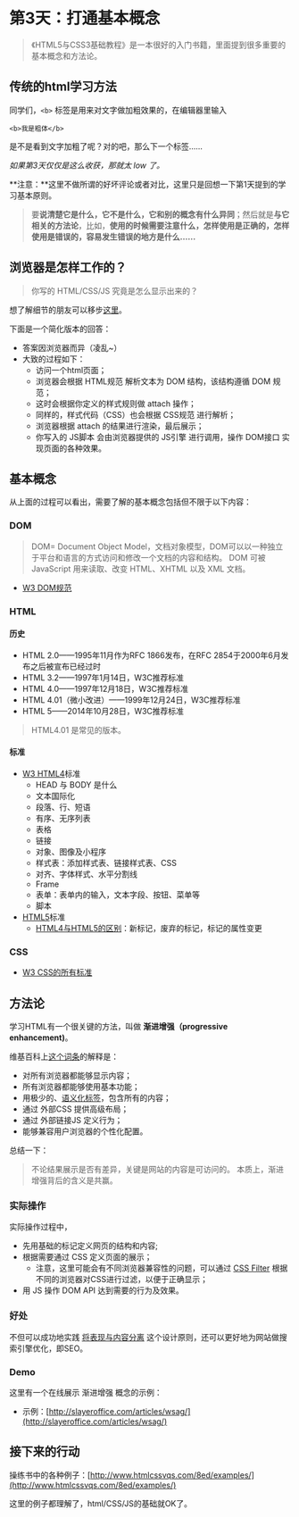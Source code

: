 # 第3天：打通基本概念

> 《HTML5与CSS3基础教程》是一本很好的入门书籍，里面提到很多重要的基本概念和方法论。

## 传统的html学习方法

同学们，`<b>` 标签是用来对文字做加粗效果的，在编辑器里输入

    <b>我是粗体</b>

是不是看到文字加粗了呢？对的吧，那么下一个标签……

*如果第3天仅仅是这么收获，那就太 low 了。*

**注意：**这里不做所谓的好坏评论或者对比，这里只是回想一下第1天提到的学习基本原则。

> 要**说清楚它是什么，它不是什么，它和别的概念有什么异同**；然后就是**与它相关的方法论**，比如，**使用的时候需要注意什么，怎样使用是正确的，怎样使用是错误的，容易发生错误的地方是什么……**

## 浏览器是怎样工作的？
> 你写的 HTML/CSS/JS 究竟是怎么显示出来的？

想了解细节的朋友可以移步[这里](http://kb.cnblogs.com/page/129756/)。

下面是一个简化版本的回答：

- 答案因浏览器而异（凌乱~）
- 大致的过程如下：
   - 访问一个html页面；
   - 浏览器会根据 HTML规范 解析文本为 DOM 结构，该结构遵循 DOM 规范；
   - 这时会根据你定义的样式规则做 attach 操作；
   - 同样的，样式代码（CSS）也会根据 CSS规范 进行解析；
   - 浏览器根据 attach 的结果进行渲染，最后展示；
   - 你写入的 JS脚本 会由浏览器提供的 JS引擎 进行调用，操作 DOM接口 实现页面的各种效果。

## 基本概念
从上面的过程可以看出，需要了解的基本概念包括但不限于以下内容：

### DOM
> DOM= Document Object Model，文档对象模型，DOM可以以一种独立于平台和语言的方式访问和修改一个文档的内容和结构。
> DOM 可被 JavaScript 用来读取、改变 HTML、XHTML 以及 XML 文档。

- [W3 DOM规范](https://www.w3.org/TR/dom/)

### HTML
#### 历史
- HTML 2.0——1995年11月作为RFC 1866发布，在RFC 2854于2000年6月发布之后被宣布已经过时
- HTML 3.2——1997年1月14日，W3C推荐标准
- HTML 4.0——1997年12月18日，W3C推荐标准
- HTML 4.01（微小改进）——1999年12月24日，W3C推荐标准
- HTML 5——2014年10月28日，W3C推荐标准

> HTML4.01 是常见的版本。

#### 标准
- [W3 HTML4](https://www.w3.org/TR/html4/)标准
  - HEAD 与 BODY 是什么
  - 文本国际化
  - 段落、行、短语
  - 有序、无序列表
  - 表格
  - 链接
  - 对象、图像及小程序
  - 样式表：添加样式表、链接样式表、CSS
  - 对齐、字体样式、水平分割线
  - Frame
  - 表单：表单内的输入，文本字段、按钮、菜单等
  - 脚本
- [HTML5](https://www.w3.org/TR/html5/)标准
  - [HTML4与HTML5的区别](https://www.w3.org/TR/html5-diff/)：新标记，废弃的标记，标记的属性变更

### CSS
- [W3 CSS的所有标准](https://www.w3.org/standards/techs/css#w3c_all)

## 方法论
学习HTML有一个很关键的方法，叫做 **渐进增强（progressive enhancement)**。

维基百科上[这个词条](http://css-discuss.incutio.com/wiki/Progressive_Enhancement)的解释是：

- 对所有浏览器都能够显示内容；
- 所有浏览器都能够使用基本功能；
- 用极少的、[语义化标签](https://en.wikipedia.org/wiki/Semantic_HTML)，包含所有的内容；
- 通过 外部CSS 提供高级布局；
- 通过 外部链接JS 定义行为；
- 能够兼容用户浏览器的个性化配置。

总结一下：

> 不论结果展示是否有差异，关键是网站的内容是可访问的。
> 本质上，渐进增强背后的含义是共赢。

### 实际操作
实际操作过程中，

- 先用基础的标记定义网页的结构和内容;
- 根据需要通过 CSS 定义页面的展示；
   - 注意，这里可能会有不同浏览器兼容性的问题，可以通过 [CSS Filter](https://en.wikipedia.org/wiki/CSS_filter) 根据不同的浏览器对CSS进行过滤，以便于正确显示；
- 用 JS 操作 DOM API 达到需要的行为及效果。

### 好处
不但可以成功地实践 [将表现与内容分离](https://en.wikipedia.org/wiki/Separation_of_presentation_and_content) 这个设计原则，还可以更好地为网站做搜索引擎优化，即SEO。

### Demo
这里有一个在线展示 渐进增强 概念的示例：

- 示例：[http://slayeroffice.com/articles/wsag/](http://slayeroffice.com/articles/wsag/)

## 接下来的行动
操练书中的各种例子：[http://www.htmlcssvqs.com/8ed/examples/](http://www.htmlcssvqs.com/8ed/examples/)

这里的例子都理解了，html/CSS/JS的基础就OK了。


